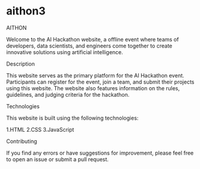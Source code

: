 # aithon3
AITHON

Welcome to the AI Hackathon website, a offline event where teams of developers, data scientists, and engineers come together to create innovative solutions using artificial intelligence.

Description

This website serves as the primary platform for the AI Hackathon event. Participants can register for the event, join a team, and submit their projects using this website. The website also features information on the rules, guidelines, and judging criteria for the hackathon.

Technologies

This website is built using the following technologies:

1.HTML
2.CSS
3.JavaScript

Contributing

If you find any errors or have suggestions for improvement, please feel free to open an issue or submit a pull request.
